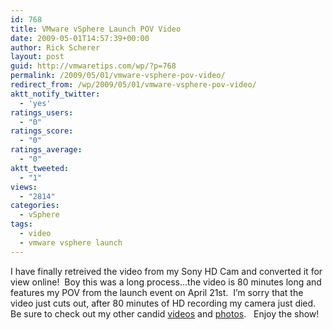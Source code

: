 ```yaml
---
id: 768
title: VMware vSphere Launch POV Video
date: 2009-05-01T14:57:39+00:00
author: Rick Scherer
layout: post
guid: http://vmwaretips.com/wp/?p=768
permalink: /2009/05/01/vmware-vsphere-pov-video/
redirect_from: /wp/2009/05/01/vmware-vsphere-pov-video/
aktt_notify_twitter:
  - 'yes'
ratings_users:
  - "0"
ratings_score:
  - "0"
ratings_average:
  - "0"
aktt_tweeted:
  - "1"
views:
  - "2814"
categories:
  - vSphere
tags:
  - video
  - vmware vsphere launch
---
```

I have finally retreived the video from my Sony HD Cam and converted it for view online!  Boy this was a long process&#8230;the video is 80 minutes long and features my POV from the launch event on April 21st.  I&#8217;m sorry that the video just cuts out, after 80 minutes of HD recording my camera just died. Be sure to check out my other candid [videos](http://vmwaretips.com/wp/2009/04/21/vmware-vsphere-launch/) and [photos](http://vmwaretips.com/wp/2009/04/28/photos-from-vsphere-launch/).   Enjoy the show!